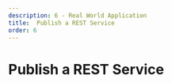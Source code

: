 ```yaml
---
description: 6 - Real World Application
title:  Publish a REST Service
order: 6
---
```


# Publish a REST Service
<!-- 
<div class="ahead">
<h4>Exercise Goals</h4>
	<ul>
		<li>Create a Liferay Module project using the Rest template</li>
		<li>Declare dependencies</li>
		<li>Implement the <code>AssignmentRestApplication</code> class</li>
		<li>Final code review</li>
		<li>Deploy and test</li>
		<li>Create an OAuth 2.0 application</li>
		<li>Test</li>
	</ul>
</div>

<br />

>In this exercise, we will be adding a REST API to the service layer by way of a JAX-RS Whiteboard. We will be using the standard JAX-RS Whiteboard annotations. You can find more information regarding JAX-RS Whiteboard in the official [OSGi documentation](https://osgi.org/specification/osgi.cmpn/7.0.0/service.jaxrs.html). We'll expose two REST methods: one to get all the Assignments and another one to look up a specific Assignment by its ID.

> a cURL command line client is needed for this exercise. Windows users can download a client for example [here](https://curl.haxx.se/windows/).

## Create a Liferay Module Project

**Option 1: Use the Command Line Blade tools**

1. **Open** command line shell in your Liferay Workspace `modules` folder.
1. **Run** command:

```bash
blade create -t rest -v 7.2 -p com.liferay.training.gradebook.rest -c AssignmentRest gradebook-rest
```

1. **Run** Gradle refresh on the IDE.

**Option 2: Use Developer Studio Wizard**

1. **Launch** the *Liferay Module Project* wizard in Developer Studio.
1. **Use** the following information for the first step:
	* __Project Name__:  "indexer-post-processor"
	* __Build Type__: Gradle
	* __Liferay Version__: 7.2
	* __Project Template__: rest
1. **Click** *Next* and use the following information in the second step:
	* __Component Class Name__: "AssignmentRest"
	* __Package Name__: "com.liferay.training.gradebook.rest"
1. **Click** *Finish* to close the wizard

## Resolve Dependencies

We'll need to resolve dependencies for the portal kernel, servlet, portlet and Gradebook API:

1. **Open** the `build.gradle`.
1. **Add** the following new dependencies:

```groovy
compileOnly group: "com.liferay.portal", name: "com.liferay.portal.kernel"
compileOnly group: "javax.portlet", name: "portlet-api"
compileOnly group: "javax.servlet", name: "javax.servlet-api"
compileOnly project(":modules:gradebook:gradebook-api")
```

## Implement the GradebookRestApplication Class

Well implement a simple rest application which you can use to fetch the list of all the Assignment or just a single one by its ID. OAuth will be disabled in this application.

1. **Open** the `AssignmentRestApplication` class, generated by the project template.
1. **Replace** the class contents with:

```java
package com.liferay.training.gradebook.rest.application;

import com.liferay.portal.kernel.exception.PortalException;
import com.liferay.portal.kernel.json.JSONFactoryUtil;
import com.liferay.portal.kernel.model.Company;
import com.liferay.portal.kernel.model.Group;
import com.liferay.portal.kernel.service.CompanyService;
import com.liferay.portal.kernel.service.GroupService;
import com.liferay.portal.kernel.util.Portal;
import com.liferay.training.gradebook.model.Assignment;
import com.liferay.training.gradebook.service.AssignmentService;

import java.util.ArrayList;
import java.util.Collections;
import java.util.List;
import java.util.Set;

import javax.ws.rs.GET;
import javax.ws.rs.Path;
import javax.ws.rs.PathParam;
import javax.ws.rs.Produces;
import javax.ws.rs.core.Application;
import javax.ws.rs.core.MediaType;

import org.osgi.service.component.annotations.Component;
import org.osgi.service.component.annotations.Reference;
import org.osgi.service.jaxrs.whiteboard.JaxrsWhiteboardConstants;

/**
	* Simple REST application.
	* 
	* @author liferay
	*/
@Component(
	property = {
		JaxrsWhiteboardConstants.JAX_RS_APPLICATION_BASE + "=/gradebook-rest",
		JaxrsWhiteboardConstants.JAX_RS_NAME + "=Gradebook.Rest",
		"liferay.auth.verifier=true",	// default
		"liferay.oauth2=true"			// default
	},
	service = Application.class
)
public class AssignmentRestApplication extends Application {

	public Set<Object> getSingletons() {
		return Collections.<Object>singleton(this);
	}

	@GET
	@Path("/assignments")
	@Produces({
		MediaType.APPLICATION_JSON
	})
	public String getAssignments() {
		
		try {
			List<Assignment> assignments = new ArrayList<Assignment>();

			Company company =
				_companyService.getCompanyById(_portal.getDefaultCompanyId());

			List<Group> groups =
				_groupService.getGroups(company.getCompanyId(), 0, true);

			for (Group group : groups) {
				assignments.addAll(
					_assignmentService.getAssignmentsByGroupId(
						group.getGroupId()));
			}

			return JSONFactoryUtil.serialize(assignments);

		}
		catch (PortalException pe) {
			pe.printStackTrace();
			return "[{}]";
		}
	}

	@GET
	@Path("/assignment/{assignmentid}")
	@Produces({
		MediaType.APPLICATION_JSON
	})
	public String getAssignment(
		@PathParam("assignmentid") long assignmentId) {

		try {
			return JSONFactoryUtil.serialize(
				_assignmentService.getAssignment(assignmentId));
		}
		catch (Exception e) {
			e.printStackTrace();
			return "{}";
		}
	}

	@Reference
	private AssignmentService _assignmentService;

	@Reference
	private CompanyService _companyService;
	
	@Reference
	private GroupService _groupService;

	@Reference
	private Portal _portal;
}
```

## Final Code Review

The complete implementation files will look like this:

**build.gradle**

```groovy
dependencies {
	compileOnly group: "com.liferay.portal", name: "com.liferay.portal.kernel"
	compileOnly group: "javax.portlet", name: "portlet-api"
	compileOnly group: "javax.servlet", name: "javax.servlet-api"
	compileOnly group: "javax.ws.rs", name: "javax.ws.rs-api"
	compileOnly group: "org.osgi", name: "org.osgi.service.component.annotations"
	compileOnly group: "org.osgi", name: "org.osgi.service.jaxrs"
	compileOnly project(":modules:gradebook:gradebook-api")
}
```	

**AssignmentRestApplication.java**

```java
package com.liferay.training.gradebook.rest.application;

import com.liferay.portal.kernel.exception.PortalException;
import com.liferay.portal.kernel.json.JSONFactoryUtil;
import com.liferay.portal.kernel.model.Company;
import com.liferay.portal.kernel.model.Group;
import com.liferay.portal.kernel.service.CompanyService;
import com.liferay.portal.kernel.service.GroupService;
import com.liferay.portal.kernel.util.Portal;
import com.liferay.training.gradebook.model.Assignment;
import com.liferay.training.gradebook.service.AssignmentService;

import java.util.ArrayList;
import java.util.Collections;
import java.util.List;
import java.util.Set;

import javax.ws.rs.GET;
import javax.ws.rs.Path;
import javax.ws.rs.PathParam;
import javax.ws.rs.Produces;
import javax.ws.rs.core.Application;
import javax.ws.rs.core.MediaType;

import org.osgi.service.component.annotations.Component;
import org.osgi.service.component.annotations.Reference;
import org.osgi.service.jaxrs.whiteboard.JaxrsWhiteboardConstants;

/**
 * Simple REST application.
 * 
 * @author liferay
 */
@Component(
	property = {
		JaxrsWhiteboardConstants.JAX_RS_APPLICATION_BASE + "=/gradebook-rest",
		JaxrsWhiteboardConstants.JAX_RS_NAME + "=Gradebook.Rest"
	},
	service = Application.class
)
public class AssignmentRestApplication extends Application {

	public Set<Object> getSingletons() {
		return Collections.<Object>singleton(this);
	}

	@GET
	@Path("/assignments")
	@Produces({
		MediaType.APPLICATION_JSON
	})
	public String getAssignments() {
		
		try {
			List<Assignment> assignments = new ArrayList<Assignment>();

			Company company =
				_companyService.getCompanyById(_portal.getDefaultCompanyId());

			List<Group> groups =
				_groupService.getGroups(company.getCompanyId(), 0, true);

			for (Group group : groups) {
				assignments.addAll(
					_assignmentService.getAssignmentsByGroupId(
						group.getGroupId()));
			}

			return JSONFactoryUtil.serialize(assignments);

		}
		catch (PortalException pe) {
			pe.printStackTrace();
			return "[{}]";
		}
	}

	@GET
	@Path("/assignment/{assignmentid}")
	@Produces({
		MediaType.APPLICATION_JSON
	})
	public String getAssignment(
		@PathParam("assignmentid") long assignmentId) {

		try {
			return JSONFactoryUtil.serialize(
				_assignmentService.getAssignment(assignmentId));
		}
		catch (Exception e) {
			e.printStackTrace();
			return "{}";
		}
	}

	@Reference
	private AssignmentService _assignmentService;

	@Reference
	private CompanyService _companyService;
 
	@Reference
	private GroupService _groupService;

	@Reference
	private Portal _portal;
}
```

## Deploy and Test

1. **Open** your browser to http://localhost:8080 and sign in.
1. **Open** your browser in http://localhost:8080/o/gradebook-rest/assignments. 
	You'll get an access denied message:

	```xml
	<Forbidden>
		<message>
			Access denied to com.liferay.training.gradebook.rest.application.AssignmentRestApplication#getAssignments
		</message>
	</Forbidden>
	```

The JAX-RS REST application requires OAuth 2.0 authorization by default and we have to configure that to grant access to the service.

## Create an OAuth 2.0 Application

1. **Go to** the *Control Panel → Configuration → OAuth2 Administration*
1. **Click** the Add icon to add an application.
1. **Use** the following information for the first step:
	* __Application Name__: "Gradebook REST"
	* __Client Profile__:  "Headless Server"
1. **Leave** defaults for the other values and click *Save*
1. **Use** a text editor to copy the following values on the next dialog:
	* __Client ID__
	* __Client Secret__ (Click the *Edit* button to show the secret)
1. **Click** on the *Scopes* tab.
1. **Open** the *Gradebook.Rest* and check *read data on your behalf*
1. **Click** *Save*. 

## Test
1. **Open** the command line shell
1. **Use** a cURL request to get an access token. Use the client ID and secret values from the previous step:

	```bash
	curl http://localhost:8080/o/oauth2/token -d 'grant_type=client_credentials&client_id=[CLIENT_ID]&client_secret=[CLIENT_SECRET'
	```

	You'll get the access token as a response:

	```bash
	{"access_token":"262e6fffb6faffef928b251efa9f15644526023d63a7a9a3d6527b94ef12b2c","token_type":"Bearer","expires_in":600,"scope":"Gradebook.Rest.everything.read"}
	```

1. **Now** use the access token and call the Assignment REST service to list all the assignments:

	```bash
	curl -H 'Accept: application/json' -H "Authorization: Bearer [ACCESS_TOKEN]" http://localhost:8080/o/gradebook-rest/assignments
	 ```

	You'll get Assignments list as a response:

	```bash
	{"javaClass":"java.util.ArrayList","list":[{"contextName":"com.liferay.training.gradebook.service_1.0.0","javaClass":"com.liferay.training.gradebook.model.impl.AssignmentImpl","serializable":{"statusDate":null,"originalUuid":"ee4172af-a9d8-83cd-5f2a-cdd341813732","columnBitmask":0,"cachedModel":false,"groupId":20123,"dueDate":{"javaClass":"java.sql.Timestamp","time":1559260800000},"description":"<?xml version='1.0' encoding='UTF-8'?><root available-locales=\"en_US\" default-locale=\"en_US\"><Description language-id=\"en_US\">Please write a short 1000 character essay about the concept of positivism ...
	```

1. **Locate** any `assignmentId` value in the response and get a single assignment from our REST service:

	```bash
	curl -H 'Accept: application/json' -H "Authorization: Bearer [ACCESS_TOKEN]" http://localhost:8080/o/gradebook-rest/assignment/[ASSIGNMENT_ID]
	 ```

## Takeaways

You've seen in this exercise how easy it is to create a REST API for your Liferay Services. Because JAX-RS Whiteboard is a standard OSGi specification, you now have another convenient tool at your disposal to create APIs that others can use to easily integrate with your applications.

> See Developer Network article (https://dev.liferay.com/en/develop/tutorials/-/knowledge_base/7-2/jax-rs-and-jax-ws) for more information about using JAX RS and JAX WS in your projects. -->
